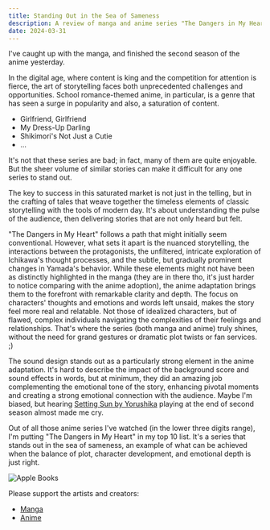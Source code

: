```yaml
---
title: Standing Out in the Sea of Sameness
description: A review of manga and anime series "The Dangers in My Heart".
date: 2024-03-31
---
```


I've caught up with the manga, and finished the second season of the anime yesterday.

In the digital age, where content is king and the competition for attention is fierce, the art of storytelling faces both unprecedented challenges and opportunities.
School romance-themed anime, in particular, is a genre that has seen a surge in popularity and also, a saturation of content.

- Girlfriend, Girlfriend
- My Dress-Up Darling
- Shikimori's Not Just a Cutie
- ...

It's not that these series are bad; in fact, many of them are quite enjoyable.
But the sheer volume of similar stories can make it difficult for any one series to stand out.

The key to success in this saturated market is not just in the telling,
but in the crafting of tales that weave together the timeless elements of classic storytelling with the tools of modern day.
It's about understanding the pulse of the audience, then delivering stories that are not only heard but felt.

"The Dangers in My Heart" follows a path that might initially seem conventional.
However, what sets it apart is the nuanced storytelling, the interactions between the protagonists,
the unfiltered, intricate exploration of Ichikawa's thought processes,
and the subtle, but gradually prominent changes in Yamada's behavior.
While these elements might not have been as distinctly highlighted in the manga (they are in there tho, it's just harder to notice comparing with the anime adoption),
the anime adaptation brings them to the forefront with remarkable clarity and depth.
The focus on characters' thoughts and emotions and words left unsaid, makes the story feel more real and relatable.
Not those of idealized characters, but of flawed, complex individuals navigating the complexities of their feelings and relationships.
That's where the series (both manga and anime) truly shines, without the need for grand gestures or dramatic plot twists or fan services. ;)

The sound design stands out as a particularly strong element in the anime adaptation.
It's hard to describe the impact of the background score and sound effects in words,
but at minimum, they did an amazing job complementing the emotional tone of the story,
enhancing pivotal moments and creating a strong emotional connection with the audience.
Maybe I'm biased, but hearing [Setting Sun by Yorushika](https://youtu.be/bqigIHMComE?si=jL7YhzVYGuZ3KGRG) playing at the end of second season almost made me cry.

Out of all those anime series I've watched (in the lower three digits range),
I'm putting "The Dangers in My Heart" in my top 10 list.
It's a series that stands out in the sea of sameness,
an example of what can be achieved when the balance of plot, character development, and emotional depth is just right.

![Apple Books](https://static.ysun.co/imgs/bokuyaba.webp/s:1113:938)

Please support the artists and creators:

- [Manga](https://books.apple.com/us/book-series/the-dangers-in-my-heart/id1573855671)
- [Anime](https://www.hidive.com/season/20675)
